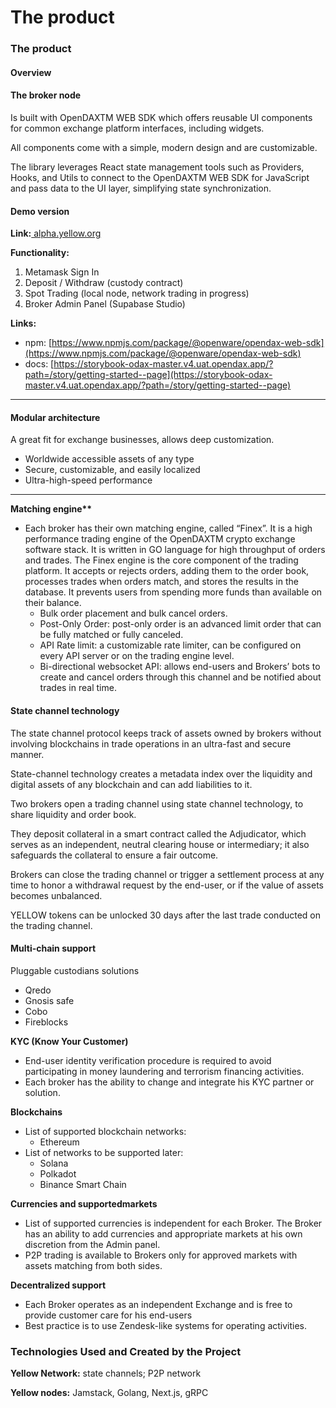 # The product



### The product <a href="#_qrz16kmo4nrn" id="_qrz16kmo4nrn"></a>

#### Overview[​](https://www.yellow.org/docs/litepaper/product#overview) <a href="#_9lqr4nsnpms7" id="_9lqr4nsnpms7"></a>

#### **The broker node** <a href="#_88o83bna5dhs" id="_88o83bna5dhs"></a>

Is built with OpenDAXTM WEB SDK which offers reusable UI components for common exchange platform interfaces, including widgets.

All components come with a simple, modern design and are customizable.

The library leverages React state management tools such as Providers, Hooks, and Utils to connect to the OpenDAXTM WEB SDK for JavaScript and pass data to the UI layer, simplifying state synchronization.

#### **Demo version** <a href="#_thuljtxfvgkg" id="_thuljtxfvgkg"></a>

**Link:**[ alpha.yellow.org](http://alpha.yellow.org)

**Functionality:**

1. Metamask Sign In
2. Deposit / Withdraw (custody contract)
3. Spot Trading (local node, network trading in progress)
4. Broker Admin Panel (Supabase Studio)

**Links:**

* npm: [https://www.npmjs.com/package/@openware/opendax-web-sdk](https://www.npmjs.com/package/@openware/opendax-web-sdk)
* docs: [https://storybook-odax-master.v4.uat.opendax.app/?path=/story/getting-started--page](https://storybook-odax-master.v4.uat.opendax.app/?path=/story/getting-started--page)

****

#### Modular architecture&#x20;

A great fit for exchange businesses, allows deep customization.

* Worldwide accessible assets of any type&#x20;
* Secure, customizable, and easily localized&#x20;
* Ultra-high-speed performance

****

**Matching engine\*\***[**​**](https://www.yellow.org/docs/litepaper/product#matching-engine)

* Each broker has their own matching engine, called “Finex”. It is a high performance trading engine of the OpenDAXTM crypto exchange software stack. It is written in GO language for high throughput of orders and trades. The Finex engine is the core component of the trading platform. It accepts or rejects orders, adding them to the order book, processes trades when orders match, and stores the results in the database. It prevents users from spending more funds than available on their balance.
  * Bulk order placement and bulk cancel orders.
  * Post-Only Order: post-only order is an advanced limit order that can be fully matched or fully canceled.
  * API Rate limit: a customizable rate limiter, can be configured on every API server or on the trading engine level.
  * Bi-directional websocket API: allows end-users and Brokers’ bots to create and cancel orders through this channel and be notified about trades in real time.

#### &#x20;<a href="#_x6p28ka0ouzh" id="_x6p28ka0ouzh"></a>

#### State channel technology <a href="#_gxnel8rqtpbo" id="_gxnel8rqtpbo"></a>

The state channel protocol keeps track of assets owned by brokers without involving blockchains in trade operations in an ultra-fast and secure manner.

State-channel technology creates a metadata index over the liquidity and digital assets of any blockchain and can add liabilities to it.

Two brokers open a trading channel using state channel technology, to share liquidity and order book.

They deposit collateral in a smart contract called the Adjudicator, which serves as an independent, neutral clearing house or intermediary; it also safeguards the collateral to ensure a fair outcome.

Brokers can close the trading channel or trigger a settlement process at any time to honor a withdrawal request by the end-user, or if the value of assets becomes unbalanced.

YELLOW tokens can be unlocked 30 days after the last trade conducted on the trading channel.

#### Multi-chain support <a href="#_o8p3zt8mxh94" id="_o8p3zt8mxh94"></a>

Pluggable custodians solutions

* Qredo
* Gnosis safe
* Cobo
* Fireblocks

**KYC (Know Your Customer)**

* End-user identity verification procedure is required to avoid participating in money laundering and terrorism financing activities.
* Each broker has the ability to change and integrate his KYC partner or solution.



**Blockchains**[**​**](https://www.yellow.org/docs/litepaper/product#blockchains)

* List of supported blockchain networks:
  * Ethereum
* List of networks to be supported later:
  * Solana
  * Polkadot
  * Binance Smart Chain

**Currencies and supported**[**​**](https://www.yellow.org/docs/litepaper/product#currencies-and-markets-supported) **markets**

* List of supported currencies is independent for each Broker. The Broker has an ability to add currencies and appropriate markets at his own discretion from the Admin panel.
* P2P trading is available to Brokers only for approved markets with assets matching from both sides.

**Decentralized support**[**​**](https://www.yellow.org/docs/litepaper/product#decentralized-support)

* Each Broker operates as an independent Exchange and is free to provide customer care for his end-users
* Best practice is to use Zendesk-like systems for operating activities.

### **Technologies Used and Created by the Project** <a href="#_5c6uz4n9qot6" id="_5c6uz4n9qot6"></a>

**Yellow Network:** state channels; P2P network

**Yellow nodes:** Jamstack, Golang, Next.js, gRPC

